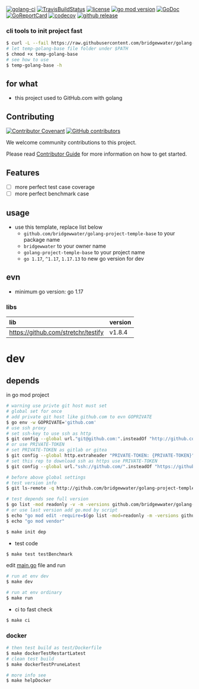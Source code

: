 [![golang-ci](https://github.com/bridgewwater/golang-project-temple-base/actions/workflows/golang-ci.yml/badge.svg)](https://github.com/bridgewwater/golang-project-temple-base/actions/workflows/golang-ci.yml)
[![TravisBuildStatus](https://api.travis-ci.com/bridgewwater/golang-project-temple-base.svg?branch=main)](https://travis-ci.com/bridgewwater/golang-project-temple-base)
[![license](https://img.shields.io/github/license/bridgewwater/golang-project-temple-base)](https://github.com/bridgewwater/golang-project-temple-base)
[![go mod version](https://img.shields.io/github/go-mod/go-version/bridgewwater/golang-project-temple-base?label=go.mod)](https://github.com/bridgewwater/golang-project-temple-base)
[![GoDoc](https://godoc.org/github.com/bridgewwater/golang-project-temple-base?status.png)](https://godoc.org/github.com/bridgewwater/golang-project-temple-base/)
[![GoReportCard](https://goreportcard.com/badge/github.com/bridgewwater/golang-project-temple-base)](https://goreportcard.com/report/github.com/bridgewwater/golang-project-temple-base)
[![codecov](https://codecov.io/gh/bridgewwater/golang-project-temple-base/branch/main/graph/badge.svg)](https://codecov.io/gh/bridgewwater/golang-project-temple-base)
[![github release](https://img.shields.io/github/v/release/bridgewwater/golang-project-temple-base?style=social)](https://github.com/bridgewwater/golang-project-temple-base/releases)

### cli tools to init project fast

```bash
$ curl -L --fail https://raw.githubusercontent.com/bridgewwater/golang-project-temple-base/main/temp-golang-base
# let temp-golang-base file folder under $PATH
$ chmod +x temp-golang-base
# see how to use
$ temp-golang-base -h
```

## for what

- this project used to GitHub.com with golang

## Contributing

[![Contributor Covenant](https://img.shields.io/badge/contributor%20covenant-v1.4-ff69b4.svg)](.github/CONTRIBUTING_DOC/CODE_OF_CONDUCT.md)
[![GitHub contributors](https://img.shields.io/github/contributors/bridgewwater/golang-project-temple-base)](https://github.com/bridgewwater/golang-project-temple-base/graphs/contributors)

We welcome community contributions to this project.

Please read [Contributor Guide](.github/CONTRIBUTING_DOC/CONTRIBUTING.md) for more information on how to get started.

## Features

- [ ] more perfect test case coverage
- [ ] more perfect benchmark case

## usage

- use this template, replace list below
  - `github.com/bridgewwater/golang-project-temple-base` to your package name
  - `bridgewwater` to your owner name
  - `golang-project-temple-base` to your project name
  - `go 1.17`, `^1.17`, `1.17.13` to new go version for dev

## evn

- minimum go version: go 1.17

### libs

| lib                                 | version |
|:------------------------------------|:--------|
| https://github.com/stretchr/testify | v1.8.4  |

# dev

## depends

in go mod project

```bash
# warning use privte git host must set
# global set for once
# add private git host like github.com to evn GOPRIVATE
$ go env -w GOPRIVATE='github.com'
# use ssh proxy
# set ssh-key to use ssh as http
$ git config --global url."git@github.com:".insteadOf "http://github.com/"
# or use PRIVATE-TOKEN
# set PRIVATE-TOKEN as gitlab or gitea
$ git config --global http.extraheader "PRIVATE-TOKEN: {PRIVATE-TOKEN}"
# set this rep to download ssh as https use PRIVATE-TOKEN
$ git config --global url."ssh://github.com/".insteadOf "https://github.com/"

# before above global settings
# test version info
$ git ls-remote -q http://github.com/bridgewwater/golang-project-temple-base.git

# test depends see full version
$ go list -mod readonly -v -m -versions github.com/bridgewwater/golang-project-temple-base
# or use last version add go.mod by script
$ echo "go mod edit -require=$(go list -mod=readonly -m -versions github.com/bridgewwater/golang-project-temple-base | awk '{print $1 "@" $NF}')"
$ echo "go mod vendor"
```

```bash
$ make init dep
```

- test code

```bash
$ make test testBenchmark
```

edit [main.go](main.go) file and run

```bash
# run at env dev
$ make dev

# run at env ordinary
$ make run
```

- ci to fast check

```bash
$ make ci
```

### docker

```bash
# then test build as test/Dockerfile
$ make dockerTestRestartLatest
# clean test build
$ make dockerTestPruneLatest

# more info see
$ make helpDocker
```
